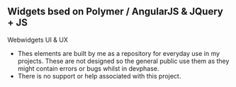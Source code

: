 ## Widgets bsed on Polymer / AngularJS & JQuery  + JS

Webwidgets UI & UX

- Thes elements are built by me as a repository for everyday use in my projects. These are not designed so the general public use them as they might contain errors or bugs whilst in devphase.
- There is no support or help associated with this project.
